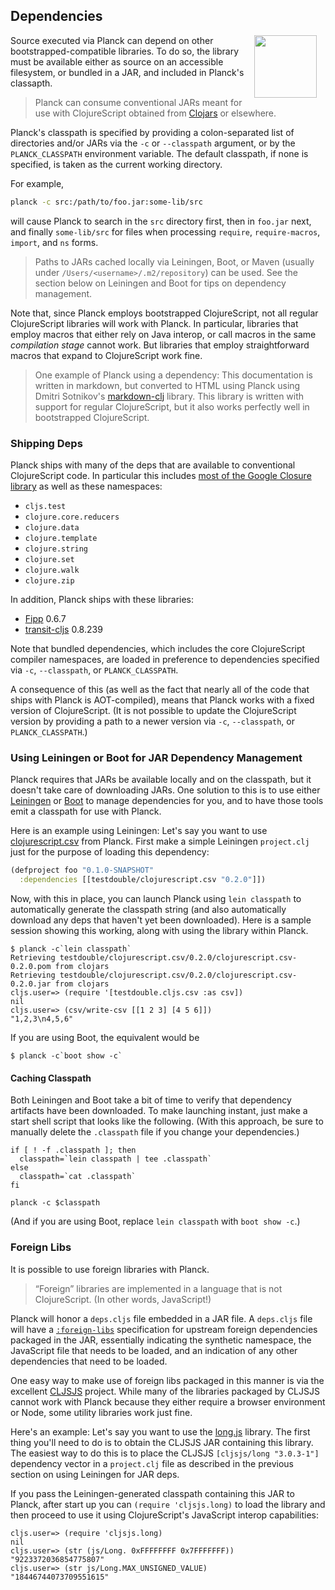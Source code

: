 ## Dependencies

<img width="100" align="right" style="margin: 0ex 1em" src="img/dependencies.jpg">
Source executed via Planck can depend on other bootstrapped-compatible libraries. To do so, the library must be available either as source on an accessible filesystem, or bundled in a JAR, and included in Planck's classapth.

> Planck can consume conventional JARs meant for use with ClojureScript obtained from [Clojars](https://clojars.org) or elsewhere.

Planck's classpath is specified by providing a colon-separated list of directories and/or JARs via the `-c` or `-​-​classpath` argument, or by the `PLANCK_CLASSPATH` environment variable. The default classpath, if none is specified, is taken as the current working directory.

For example,

```sh
planck -c src:/path/to/foo.jar:some-lib/src
```

will cause Planck to search in the `src` directory first, then in `foo.jar` next, and finally `some-lib/src` for files when processing `require`, `require-macros`, `import`, and `ns` forms.

> Paths to JARs cached locally via Leiningen, Boot, or Maven (usually under `/Users/<username>/.m2/repository`) can be used. See the section below on Leiningen and Boot for tips on dependency management.

Note that, since Planck employs bootstrapped ClojureScript, not all regular ClojureScript libraries will work with Planck. In particular, libraries that employ macros that either rely on Java interop, or call macros in the same _compilation stage_ cannot work.  But libraries that employ straightforward macros that expand to ClojureScript work fine.

> One example of Planck using a dependency: This documentation is written in markdown, but converted to HTML using Planck using Dmitri Sotnikov's  [markdown-clj](https://github.com/yogthos/markdown-clj) library. This library is written with support for regular ClojureScript, but it also works perfectly well in bootstrapped ClojureScript.

### Shipping Deps

Planck ships with many of the deps that are available to conventional ClojureScript code. In particular this includes [most of the Google Closure library](gcl.html) as well as these namespaces:

* `cljs.test`
* `clojure.core.reducers`
* `clojure.data`
* `clojure.template`
* `clojure.string`
* `clojure.set`
* `clojure.walk`
* `clojure.zip`

In addition, Planck ships with these libraries:

* [Fipp](https://github.com/brandonbloom/fipp) 0.6.7
* [transit-cljs](https://github.com/cognitect/transit-cljs) 0.8.239

Note that bundled dependencies, which includes the core ClojureScript compiler namespaces, are loaded in preference to dependencies specified via `-c`, `-​-​classpath`, or `PLANCK_CLASSPATH`.

A consequence of this (as well as the fact that nearly all of the code that ships with Planck is AOT-compiled), means that Planck works with a fixed version of ClojureScript. (It is not possible to update the ClojureScript version by providing a path to a newer version via `-c`, `-​-​classpath`, or `PLANCK_CLASSPATH`.)

### Using Leiningen or Boot for JAR Dependency Management

Planck requires that JARs be available locally and on the classpath, but it doesn't take care of downloading JARs. One solution to this is to use either [Leiningen](http://leiningen.org) or [Boot](http://boot-clj.com) to manage dependencies for you, and to have those tools emit a classpath for use with Planck.

Here is an example using Leiningen: Let's say you want to use [clojurescript.csv](https://github.com/testdouble/clojurescript.csv) from Planck. First make a simple Leiningen `project.clj` just for the purpose of loading this dependency:

```clj
(defproject foo "0.1.0-SNAPSHOT"
  :dependencies [[testdouble/clojurescript.csv "0.2.0"]])
```

Now, with this in place, you can launch Planck using `lein classpath` to automatically generate the classpath string (and also automatically download any deps that haven't yet been downloaded). Here is a sample session showing this working, along with using the library within Planck.

```
$ planck -c`lein classpath`
Retrieving testdouble/clojurescript.csv/0.2.0/clojurescript.csv-0.2.0.pom from clojars
Retrieving testdouble/clojurescript.csv/0.2.0/clojurescript.csv-0.2.0.jar from clojars
cljs.user=> (require '[testdouble.cljs.csv :as csv])
nil
cljs.user=> (csv/write-csv [[1 2 3] [4 5 6]])
"1,2,3\n4,5,6"
```

If you are using Boot, the equivalent would be

```
$ planck -c`boot show -c`
```

#### Caching Classpath

Both Leiningen and Boot take a bit of time to verify that dependency artifacts have been downloaded. To make launching instant, just make a start shell script that looks like the following. (With this approach, be sure to manually delete the `.classpath` file if you change your dependencies.)

```
if [ ! -f .classpath ]; then
  classpath=`lein classpath | tee .classpath`
else
  classpath=`cat .classpath`
fi

planck -c $classpath
```

(And if you are using Boot, replace `lein classpath` with `boot show -c`.)

### Foreign Libs

It is possible to use foreign libraries with Planck.

> “Foreign” libraries are implemented in a language that is not ClojureScript. (In other words, JavaScript!)

Planck will honor a `deps.cljs` file embedded in a JAR file. A `deps.cljs` file will have a [`:foreign-libs`](https://github.com/clojure/clojurescript/wiki/Compiler-Options#foreign-libs) specification for upstream foreign dependencies packaged in the JAR, essentially indicating the synthetic namespace, the JavaScript file that needs to be loaded, and an indication of any other dependencies that need to be loaded. 

One easy way to make use of foreign libs packaged in this manner is via the excellent [CLJSJS](http://cljsjs.github.io) project. While many of the libraries packaged by CLJSJS cannot work with Planck because they either require a browser environment or Node, some utility libraries work just fine.

Here's an example: Let's say you want to use the [long.js](https://github.com/dcodeIO/long.js) library. The first thing you'll need to do is to obtain the CLJSJS JAR containing this library. The easiest way to do this is to place the CLJSJS `[cljsjs/long "3.0.3-1"]` dependency vector in a `project.clj` file as described in the previous section on using Leiningen for JAR deps.

If you pass the Leiningen-generated classpath containing this JAR to Planck, after start up you can `(require 'cljsjs.long)` to load the library and then proceed to use it using ClojureScript's JavaScript interop capabilities:

```clojure-repl
cljs.user=> (require 'cljsjs.long)
nil
cljs.user=> (str (js/Long. 0xFFFFFFFF 0x7FFFFFFF))
"9223372036854775807"
cljs.user=> (str js/Long.MAX_UNSIGNED_VALUE)
"18446744073709551615"
```
